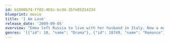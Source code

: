 ```yaml
---
id: b1000b74-ff02-4b5c-bcd4-35fe8521423d
blueprint: movie
title: 'I Am Love'
release_date: '2009-09-05'
overview: "Emma left Russia to live with her husband in Italy. Now a member of a powerful industrial family, she is the respected mother of three, but feels unfulfilled. One day, Antonio, a talented chef and her son's friend, makes her senses kindle."
genres: '[{"id": 18, "name": "Drama"}, {"id": 10749, "name": "Romance"}]'
---
```

